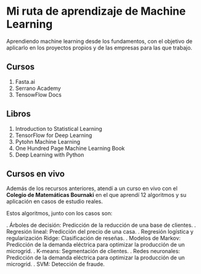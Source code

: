 # Mi ruta de aprendizaje de Machine Learning

Aprendiendo machine learning desde los fundamentos, con el objetivo de aplicarlo en los proyectos propios y de las empresas para las que trabajo.

## Cursos

1. Fasta.ai
2. Serrano Academy
3. TensowFlow Docs

## Libros

1. Introduction to Statistical Learning
2. TensorFlow for Deep Learning
3. Pytohn Machine Learning
4. One Hundred Page Machine Learning Book
5. Deep Learning with Python

## Cursos en vivo

Además de los recursos anteriores, atendí a un curso en vivo con el **Colegio de Matemáticas
Bournaki** en el que aprendí 12 algoritmos y su aplicación en casos de estudio reales.

Estos algoritmos, junto con los casos son:

. Árboles de decisión: Predicción de la reducción de una base de clientes.
. Regresión lineal: Predicción del precio de una casa.
. Regresión logística y regularización Ridge: Clasificación de reseñas.
. Modelos de Markov: Predicción de la demanda eléctrica para optimizar la producción de un microgrid.
. K-means: Segmentación de clientes.
. Redes neuronales: Predicción de la demanda eléctrica para optimizar la producción de un microgrid.
. SVM: Detección de fraude.
